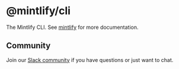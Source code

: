 # @mintlify/cli

The Mintlify CLI. See [mintlify](https://www.npmjs.com/package/mintlify) for more documentation.

## Community

Join our [Slack community](https://mintlify.com/community) if you have questions or just want to chat.
